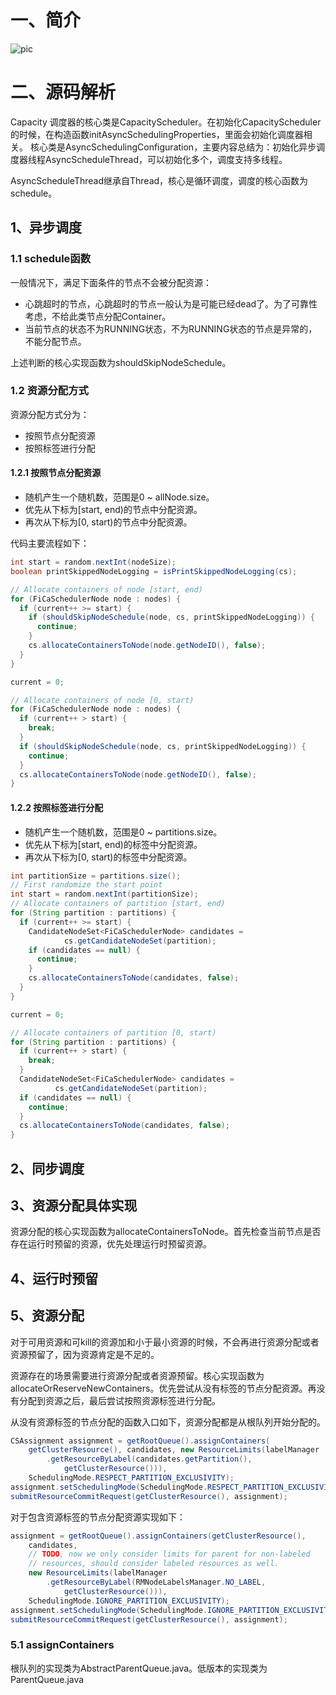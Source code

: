 
# 一、简介

![pic](https://pan.zeekling.cn/zeekling/hadoop/yarn_00002.png)

# 二、源码解析

Capacity 调度器的核心类是CapacityScheduler。在初始化CapacityScheduler的时候，在构造函数initAsyncSchedulingProperties，里面会初始化调度器相关。
核心类是AsyncSchedulingConfiguration，主要内容总结为：初始化异步调度器线程AsyncScheduleThread，可以初始化多个，调度支持多线程。

AsyncScheduleThread继承自Thread，核心是循环调度，调度的核心函数为schedule。

## 1、异步调度

### 1.1 schedule函数

一般情况下，满足下面条件的节点不会被分配资源：
- 心跳超时的节点，心跳超时的节点一般认为是可能已经dead了。为了可靠性考虑，不给此类节点分配Container。
- 当前节点的状态不为RUNNING状态，不为RUNNING状态的节点是异常的，不能分配节点。

上述判断的核心实现函数为shouldSkipNodeSchedule。

### 1.2 资源分配方式

资源分配方式分为：
- 按照节点分配资源
- 按照标签进行分配


#### 1.2.1 按照节点分配资源

- 随机产生一个随机数，范围是0 ~ allNode.size。
- 优先从下标为[start, end)的节点中分配资源。
- 再次从下标为[0, start)的节点中分配资源。

代码主要流程如下：
```java
int start = random.nextInt(nodeSize);
boolean printSkippedNodeLogging = isPrintSkippedNodeLogging(cs);

// Allocate containers of node [start, end)
for (FiCaSchedulerNode node : nodes) {
  if (current++ >= start) {
    if (shouldSkipNodeSchedule(node, cs, printSkippedNodeLogging)) {
      continue;
    }
    cs.allocateContainersToNode(node.getNodeID(), false);
  }
}

current = 0;

// Allocate containers of node [0, start)
for (FiCaSchedulerNode node : nodes) {
  if (current++ > start) {
    break;
  }
  if (shouldSkipNodeSchedule(node, cs, printSkippedNodeLogging)) {
    continue;
  }
  cs.allocateContainersToNode(node.getNodeID(), false);
}
```

#### 1.2.2 按照标签进行分配


- 随机产生一个随机数，范围是0 ~ partitions.size。
- 优先从下标为[start, end)的标签中分配资源。
- 再次从下标为[0, start)的标签中分配资源。


```java
int partitionSize = partitions.size();
// First randomize the start point
int start = random.nextInt(partitionSize);
// Allocate containers of partition [start, end)
for (String partition : partitions) {
  if (current++ >= start) {
    CandidateNodeSet<FiCaSchedulerNode> candidates =
            cs.getCandidateNodeSet(partition);
    if (candidates == null) {
      continue;
    }
    cs.allocateContainersToNode(candidates, false);
  }
}

current = 0;

// Allocate containers of partition [0, start)
for (String partition : partitions) {
  if (current++ > start) {
    break;
  }
  CandidateNodeSet<FiCaSchedulerNode> candidates =
          cs.getCandidateNodeSet(partition);
  if (candidates == null) {
    continue;
  }
  cs.allocateContainersToNode(candidates, false);
}
```

## 2、同步调度


## 3、资源分配具体实现

资源分配的核心实现函数为allocateContainersToNode。首先检查当前节点是否存在运行时预留的资源，优先处理运行时预留资源。

## 4、运行时预留


## 5、资源分配

对于可用资源和可kill的资源加和小于最小资源的时候，不会再进行资源分配或者资源预留了，因为资源肯定是不足的。

资源存在的场景需要进行资源分配或者资源预留。核心实现函数为allocateOrReserveNewContainers。优先尝试从没有标签的节点分配资源。再没有分配到资源之后，最后尝试按照资源标签进行分配。

从没有资源标签的节点分配的函数入口如下，资源分配都是从根队列开始分配的。

```java
CSAssignment assignment = getRootQueue().assignContainers(
    getClusterResource(), candidates, new ResourceLimits(labelManager
        .getResourceByLabel(candidates.getPartition(),
            getClusterResource())),
    SchedulingMode.RESPECT_PARTITION_EXCLUSIVITY);
assignment.setSchedulingMode(SchedulingMode.RESPECT_PARTITION_EXCLUSIVITY);
submitResourceCommitRequest(getClusterResource(), assignment);
```

对于包含资源标签的节点分配资源实现如下：

```java
assignment = getRootQueue().assignContainers(getClusterResource(),
    candidates,
    // TODO, now we only consider limits for parent for non-labeled
    // resources, should consider labeled resources as well.
    new ResourceLimits(labelManager
        .getResourceByLabel(RMNodeLabelsManager.NO_LABEL,
            getClusterResource())),
    SchedulingMode.IGNORE_PARTITION_EXCLUSIVITY);
assignment.setSchedulingMode(SchedulingMode.IGNORE_PARTITION_EXCLUSIVITY);
submitResourceCommitRequest(getClusterResource(), assignment);
```

### 5.1 assignContainers

根队列的实现类为AbstractParentQueue.java。低版本的实现类为ParentQueue.java



